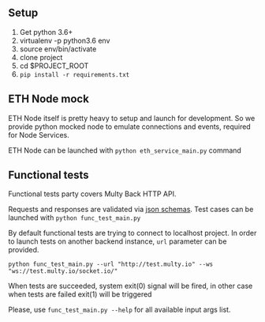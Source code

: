 ## Setup
1. Get python 3.6+
2. virtualenv -p python3.6 env
3. source env/bin/activate
4. clone project
5. cd $PROJECT_ROOT
6. `pip install -r requirements.txt`



## ETH Node mock
ETH Node itself is pretty heavy to setup and launch for development.
So we provide python mocked node to emulate connections and events, required for Node Services.

ETH Node can be launched with `python eth_service_main.py` command

## Functional tests
Functional tests party covers Multy Back HTTP API.

Requests and responses are validated via [json schemas](https://github.com/Multy-io/multy-back-testing/tree/master/schema/json).
Test cases can be launched with `python func_test_main.py`

By default functional tests are trying to connect to localhost project.
In order to launch tests on another backend instance, `url` parameter can be provided.

`python func_test_main.py --url "http://test.multy.io" --ws "ws://test.multy.io/socket.io/"`

When tests are succeeded, system exit(0) signal will be fired, in other case when tests are failed exit(1) will be triggered

Please, use `func_test_main.py --help` for all available input args list.